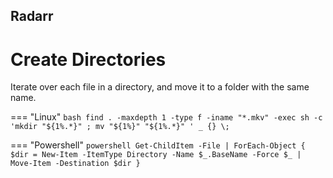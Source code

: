 ## Radarr
# Create Directories

Iterate over each file in a directory, and move it to a folder with the same name.

=== "Linux"
    ``` bash
    find . -maxdepth 1 -type f -iname "*.mkv" -exec sh -c 'mkdir "${1%.*}" ; mv "${1%}" "${1%.*}" ' _ {} \;
    ```

=== "Powershell"
    ``` powershell
    Get-ChildItem -File | ForEach-Object {
        $dir = New-Item -ItemType Directory -Name $_.BaseName -Force
        $_ | Move-Item -Destination $dir
    }
    ```